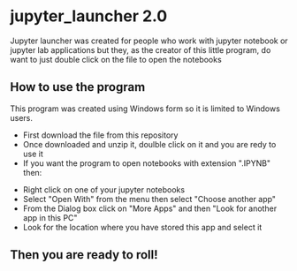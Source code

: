 # jupyter_launcher 2.0 
Jupyter launcher was created for people who work with jupyter notebook or jupyter lab applications but they, as the creator of this little program, do want to just double click on the file to open the notebooks

## How to use the program
This program was created using Windows form so it is limited to Windows users.
* First download the file from this repository
* Once downloaded and unzip it, doulble click on it and you are redy to use it
* If you want the program to open notebooks with extension ".IPYNB" then:
- Right click on one of your jupyter notebooks
- Select "Open With" from the menu then select "Choose another app"
- From the Dialog box click on "More Apps" and then "Look for another app in this PC"
- Look for the location where you have stored this app and select it

## Then you are ready to roll!

